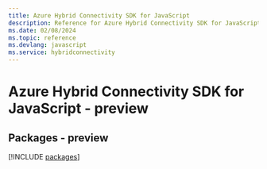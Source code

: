 ```yaml
---
title: Azure Hybrid Connectivity SDK for JavaScript
description: Reference for Azure Hybrid Connectivity SDK for JavaScript
ms.date: 02/08/2024
ms.topic: reference
ms.devlang: javascript
ms.service: hybridconnectivity
---
```

# Azure Hybrid Connectivity SDK for JavaScript - preview
## Packages - preview
[!INCLUDE [packages](hybrid-connectivity-index.md)]